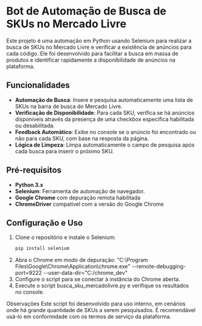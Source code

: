 # Bot de Automação de Busca de SKUs no Mercado Livre

Este projeto é uma automação em Python usando Selenium para realizar a busca de SKUs no Mercado Livre e verificar a existência de anúncios para cada código. Ele foi desenvolvido para facilitar a busca em massa de produtos e identificar rapidamente a disponibilidade de anúncios na plataforma.

## Funcionalidades

- **Automação de Busca**: Insere e pesquisa automaticamente uma lista de SKUs na barra de busca do Mercado Livre.
- **Verificação de Disponibilidade**: Para cada SKU, verifica se há anúncios disponíveis através da presença de uma checkbox específica habilitada ou desabilitada.
- **Feedback Automático**: Exibe no console se o anúncio foi encontrado ou não para cada SKU, com base na resposta da página.
- **Lógica de Limpeza**: Limpa automaticamente o campo de pesquisa após cada busca para inserir o próximo SKU.

## Pré-requisitos

- **Python 3.x**
- **Selenium**: Ferramenta de automação de navegador.
- **Google Chrome** com depuração remota habilitada
- **ChromeDriver** compatível com a versão do Google Chrome

## Configuração e Uso

1. Clone o repositório e instale o Selenium:
   ```bash
   pip install selenium
2. Abra o Chrome em modo de depuração:
"C:\Program Files\Google\Chrome\Application\chrome.exe" --remote-debugging-port=9222 --user-data-dir="C:/chrome_dev"
3. Configure o script para se conectar à instância do Chrome aberta.
4. Execute o script busca_sku_mercadolivre.py e verifique os resultados no console.

Observações
Este script foi desenvolvido para uso interno, em cenários onde há grande quantidade de SKUs a serem pesquisados. É recomendável usá-lo em conformidade com os termos de serviço da plataforma.
